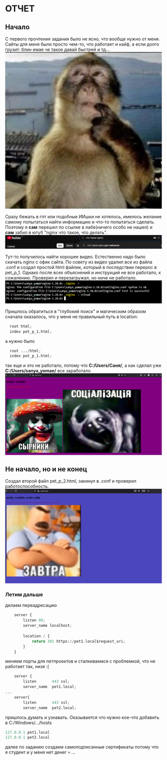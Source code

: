 # ОТЧЕТ
## Начало
С первого прочтения задания было не ясно, что вообще нужно от меня. Сайты для меня были просто чем-то, что работает и кайф, а если долго грузит: блин емае че такое давай быстрей и тд...
![фото](./images/monkey%20thinking.jpg)  


Сразу бежать в гпт или подобные ИИшки не хотелось, имелось желание самому попытаться найти информацию и что-то попытаться сделать. Поэтому я **сам** перешел по ссылке в лабе(ничего особо не нашел) и **сам** забил в ютуб "nginx что такое, что делать".
![фото](./images/youtube_sk.png)  
  
  
Тут-то получилось найти хорошее видео. Естественно надо было скачать nginx с офик сайта. По совету из видео удалил все из файла .conf и создал простой html файлик, который в последствии перерос в pet_p_1. Однако после всех объяснений и инструкций не все работало, к сожалению. Проверял и перезагружал, но ниче не работало.
![фото](./images/second_first.png)  


Пришлось обратиться в "глубокий поиск" и магическим образом сначала оказалось, что у меня не правильный путь в location:
```python
  root html;
  index pet_p_1.html;
```  
а нужно было 
```python
  root .../html;
  index pet_p_1.html;
```
так еще и это не работало, потому что **C:/Users/Саня/**, а как сделал уже **C:/Users/sanya_yomae/** все заработало
![фото](./images/perviy.png)  


## Не начало, но и не конец
Создал второй файл pet_p_2.html, закинул в .conf и проверил работоспособность.
![фото](./images/vtoroy.png)  


### Летим дальше
делаем переадресацию
```python
    server {
        listen 80;
        server_name localhost;

        location / {
            return 301 https://pet1.local$request_uri;
        }
    }
```  


меняем порты для петпроектов и сталкиваемся с проблемкой, что не работает так, низя :(
```python
    server {
        listen       443 ssl;
        server_name  pet1.local;
...
    server{
        listen       443 ssl;
        server_name  pet2.local;
```


пришлось думать и узнавать. Оказывается что нужно кое-что добавить в C:/Windows/.../hosts
```python
127.0.0.1 pet1.local
127.0.0.1 pet2.local
```


далее по заданию создаем самоподписанные сертификаты потому что я студент и у меня нет денег :skull: ...
